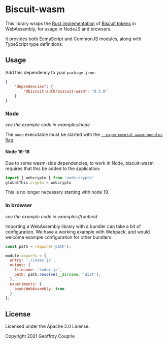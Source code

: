 # Biscuit-wasm

This library wraps the [Rust implementation](https://github.com/biscuit-auth) of [Biscuit tokens](https://www.biscuitsec.org) in WebAssembly, for usage in NodeJS and browsers.

It provides both EcmaScript and CommonJS modules, along with TypeScript type definitions.

## Usage

Add this dependency to your `package.json`:

```json
{
    "dependencies": {
        "@biscuit-auth/biscuit-wasm": "0.5.0"
    }
}
```

### Node

*see the example code in examples/node*

The `node` executable must be started with the [`--experimental-wasm-modules` flag](https://nodejs.org/api/esm.html#wasm-modules).

#### Node 16-18

Due to some wasm-side dependencies, to work in Node, biscuit-wasm requires that this be added to the application:

```javascript
import { webcrypto } from 'node:crypto'
globalThis.crypto = webcrypto
```

This is no longer necessary starting with node 19.

### In browser

*see the example code in examples/frontend*

Importing a WebAssembly library with a bundler can take a bit of configuration. We have a working example with
Webpack, and would welcome example configuration for other bundlers:

```javascript
const path = require('path');

module.exports = {
  entry: './index.js',
  output: {
    filename: 'index.js',
    path: path.resolve(__dirname, 'dist'),
  },
  experiments: {
    asyncWebAssembly: true
  }
};
```

## License

Licensed under the Apache 2.0 License.

Copyright 2021 Geoffroy Couprie
